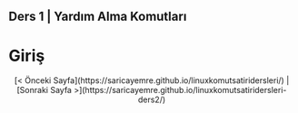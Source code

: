 ## Ders 1 | Yardım Alma Komutları

# Giriş

<center> [< Önceki Sayfa](https://saricayemre.github.io/linuxkomutsatiridersleri/) | [Sonraki Sayfa >](https://saricayemre.github.io/linuxkomutsatiridersleri-ders2/) </center>
